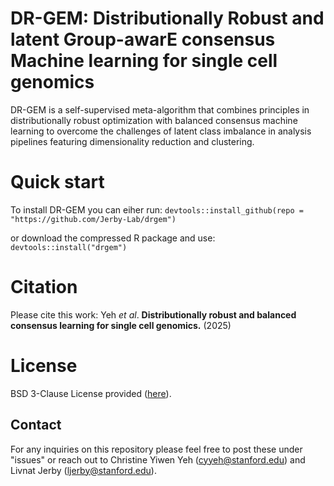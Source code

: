 # DR-GEM: Distributionally Robust and latent Group-awarE consensus Machine learning for single cell genomics

DR-GEM is a  self-supervised meta-algorithm that combines principles in distributionally robust optimization with balanced consensus machine learning to overcome the challenges of latent class imbalance in analysis pipelines featuring dimensionality reduction and clustering.

# **Quick start**

To install DR-GEM you can eiher run: 
`devtools::install_github(repo = "https://github.com/Jerby-Lab/drgem")`

or download the compressed R package and use: 
`devtools::install("drgem")`

# **Citation**
Please cite this work: Yeh _et al_. **Distributionally robust and balanced consensus learning for single cell genomics.** (2025)

# **License** 

BSD 3-Clause License provided ([here](https://github.com/Jerby-Lab/drgem/blob/main/LICENSE)).

## **Contact**

For any inquiries on this repository please feel free to post these under "issues" or reach out to Christine Yiwen Yeh ([cyyeh@stanford.edu](cyyeh@stanford.edu)) and Livnat Jerby ([ljerby@stanford.edu](ljerby@stanford.edu)).
